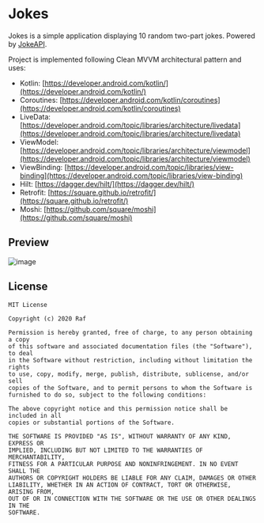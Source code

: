# Jokes

Jokes is a simple application displaying 10 random two-part jokes. Powered by [JokeAPI](https://sv443.net/jokeapi/v2/).

Project is implemented following Clean MVVM architectural pattern and uses:
* Kotlin: [https://developer.android.com/kotlin/](https://developer.android.com/kotlin/)
* Coroutines: [https://developer.android.com/kotlin/coroutines](https://developer.android.com/kotlin/coroutines)
* LiveData: [https://developer.android.com/topic/libraries/architecture/livedata](https://developer.android.com/topic/libraries/architecture/livedata)
* ViewModel: [https://developer.android.com/topic/libraries/architecture/viewmodel](https://developer.android.com/topic/libraries/architecture/viewmodel)
* ViewBinding: [https://developer.android.com/topic/libraries/view-binding](https://developer.android.com/topic/libraries/view-binding)
* Hilt: [https://dagger.dev/hilt/](https://dagger.dev/hilt/)
* Retrofit: [https://square.github.io/retrofit/](https://square.github.io/retrofit/)
* Moshi: [https://github.com/square/moshi](https://github.com/square/moshi)

## Preview

![image](https://i.imgur.com/snAwSJj.jpg)

## License

```
MIT License

Copyright (c) 2020 Raf

Permission is hereby granted, free of charge, to any person obtaining a copy
of this software and associated documentation files (the "Software"), to deal
in the Software without restriction, including without limitation the rights
to use, copy, modify, merge, publish, distribute, sublicense, and/or sell
copies of the Software, and to permit persons to whom the Software is
furnished to do so, subject to the following conditions:

The above copyright notice and this permission notice shall be included in all
copies or substantial portions of the Software.

THE SOFTWARE IS PROVIDED "AS IS", WITHOUT WARRANTY OF ANY KIND, EXPRESS OR
IMPLIED, INCLUDING BUT NOT LIMITED TO THE WARRANTIES OF MERCHANTABILITY,
FITNESS FOR A PARTICULAR PURPOSE AND NONINFRINGEMENT. IN NO EVENT SHALL THE
AUTHORS OR COPYRIGHT HOLDERS BE LIABLE FOR ANY CLAIM, DAMAGES OR OTHER
LIABILITY, WHETHER IN AN ACTION OF CONTRACT, TORT OR OTHERWISE, ARISING FROM,
OUT OF OR IN CONNECTION WITH THE SOFTWARE OR THE USE OR OTHER DEALINGS IN THE
SOFTWARE.
```
